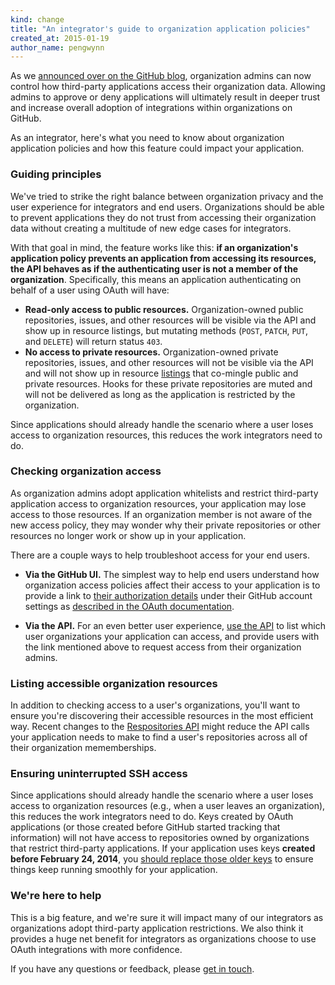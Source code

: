 ```yaml
---
kind: change
title: "An integrator's guide to organization application policies"
created_at: 2015-01-19
author_name: pengwynn
---
```


As we [announced over on the GitHub blog][ann], organization admins can now
control how third-party applications access their organization data. Allowing
admins to approve or deny applications will ultimately result in deeper trust
and increase overall adoption of integrations within organizations on GitHub.

As an integrator, here's what you need to know about organization application
policies and how this feature could impact your application.

### Guiding principles

We've tried to strike the right balance between organization privacy and the
user experience for integrators and end users. Organizations should be able to
prevent applications they do not trust from accessing their organization data
without creating a multitude of new edge cases for integrators.

With that goal in mind, the feature works like this: **if an organization's
application policy prevents an application from accessing its resources, the
API behaves as if the authenticating user is not a member of the
organization**. Specifically, this means an application authenticating on
behalf of a user using OAuth will have:

- **Read-only access to public resources.** Organization-owned public
    repositories, issues, and other resources will be visible via the API and
    show up in resource listings, but mutating methods (`POST`, `PATCH`, `PUT`,
    and `DELETE`) will return status `403`.
- **No access to private resources.** Organization-owned private repositories,
    issues, and other resources will not be visible via the API and will not
    show up in resource [listings][] that co-mingle public and private
    resources. Hooks for these private repositories are muted and will not be
    delivered as long as the application is restricted by the organization.

Since applications should already handle the scenario where a user loses access
to organization resources, this reduces the work integrators need to do.

### Checking organization access

As organization admins adopt application whitelists and restrict third-party
application access to organization resources, your application may lose access
to those resources. If an organization member is not aware of the new access
policy, they may wonder why their private repositories or other resources no
longer work or show up in your application.

There are a couple ways to help troubleshoot access for your end users.

- **Via the GitHub UI.** The simplest way to help end users understand how
    organization access policies affect their access to your application is to
    provide a link to [their authorization details][help-request-approval]
    under their GitHub account settings as [described in the OAuth
    documentation][auth-link].

- **Via the API.** For an even better user experience, [use the
    API][discovering-guide] to list which user organizations your application
    can access, and provide users with the link mentioned above to request
    access from their organization admins.

### Listing accessible organization resources

In addition to checking access to a user's organizations, you'll want to ensure
you're discovering their accessible resources in the most efficient way. Recent
changes to the [Respositories API][listing-repos] might reduce the API calls
your application needs to make to find a user's repositories across all of
their organization mememberships.

### Ensuring uninterrupted SSH access

Since applications should already handle the scenario where a user loses access
to organization resources (e.g., when a user leaves an organization), this
reduces the work integrators need to do. Keys created by OAuth applications (or
those created before GitHub started tracking that information) will not have
access to repositories owned by organizations that restrict third-party
applications. If your application uses keys **created before February 24,
2014**, you [should replace those older keys][keys] to ensure things keep
running smoothly for your application.

### We're here to help

This is a big feature, and we're sure it will impact many of our integrators as
organizations adopt third-party application restrictions. We also think it
provides a huge net benefit for integrators as organizations choose to use
OAuth integrations with more confidence.

If you have any questions or feedback, please [get in touch][contact].

[ann]: https://github.com/blog/1941-organization-approved-applications
[auth-link]: /v3/oauth/#directing-users-to-review-their-access-for-an-application
[help-request-approval]: https://help.github.com/articles/requesting-organization-approval-for-your-authorized-applications/
[list-orgs]: /v3/orgs/#list-your-organizations
[contact]: https://github.com/contact?form[subject]=Organization+Access+Policies+help+for+integrators
[listing-repos]: /v3/repos/#list-your-repositories
[discovering-guide]: /guides/discovering-resources-for-a-user/
[keys]: /changes/2014-12-12-replace-older-ssh-keys-created-by-your-application/
[listings]: /v3/issues/#list-issues

